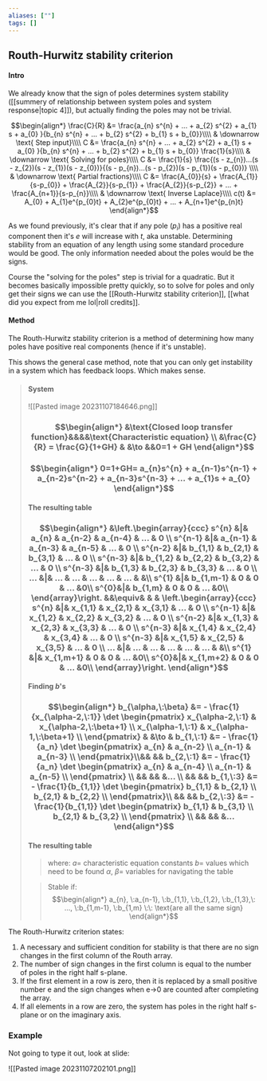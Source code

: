 ```yaml
---
aliases: [""]
tags: []
---
```


## Routh-Hurwitz stability criterion

#### Intro

We already know that the sign of poles determines system stability ([[summery of relationship between system poles and system response|topic 4]]), but actually finding the poles may not be trivial.

$$\begin{align*}
\frac{C}{R} &= \frac{a_{n} s^{n} + ... + a_{2} s^{2} + a_{1} s + a_{0}  }{b_{n} s^{n} + ... + b_{2} s^{2} + b_{1} s + b_{0}}\\\\
& \downarrow \text{ Step input}\\\\
C &= \frac{a_{n} s^{n} + ... + a_{2} s^{2} + a_{1} s + a_{0}  }{b_{n} s^{n} + ... + b_{2} s^{2} + b_{1} s + b_{0}} \frac{1}{s}\\\\
& \downarrow \text{ Solving for poles}\\\\
C &= \frac{1}{s} \frac{(s - z_{n})...(s - z_{2})(s - z_{1})(s - z_{0})}{(s - p_{n})...(s - p_{2})(s - p_{1})(s - p_{0})} \\\\
& \downarrow \text{ Partial fractions}\\\\
C &= \frac{A_{0}}{s} + \frac{A_{1}}{s-p_{0}}  + \frac{A_{2}}{s-p_{1}} + \frac{A_{2}}{s-p_{2}} + ... +  \frac{A_{n+1}}{s-p_{n}}\\\\
& \downarrow \text{ Inverse Laplace}\\\\
c(t) &= A_{0} + A_{1}e^{p_{0}t}  + A_{2}e^{p_{0}t} + ... + A_{n+1}e^{p_{n}t}
\end{align*}$$

As we found previously, it's clear that if any pole ($p_{i}$) has a positive real component then it's $e$ will increase with $t$, aka unstable.  Determining stability from an equation of any length using some standard procedure would be good. The only information needed about the poles would be the signs.

Course the "solving for the poles" step is trivial for a quadratic. But it becomes basically impossible pretty quickly, so to solve for poles and only get their signs we can use the [[Routh-Hurwitz stability criterion]], [[what did you expect from me lol|roll credits]].

#### Method

The Routh-Hurwitz stability criterion is a method of determining how many poles have positive real components (hence if it's unstable).

This shows the general case method, note that you can only get instability in a system which has feedback loops. Which makes sense.

> #### System
> ![[Pasted image 20231107184646.png]]
> ### $$\begin{align*} &\text{Closed loop transfer function}&&&&\text{Characteristic equation}  \\ &\frac{C}{R}  = \frac{G}{1+GH} & &\to  &&0=1 + GH  \end{align*}$$ 
> ### $$\begin{align*} 0=1+GH= a_{n}s^{n} + a_{n-1}s^{n-1} + a_{n-2}s^{n-2} + a_{n-3}s^{n-3} + ... + a_{1}s + a_{0}  \end{align*}$$ 
> #### The resulting table
> ### $$\begin{align*} &\left.\begin{array}{ccc} s^{n} &|& a_{n} & a_{n-2} & a_{n-4} & ... & 0 \\ s^{n-1} &|& a_{n-1} & a_{n-3} & a_{n-5} & ... & 0 \\ s^{n-2} &|& b_{1,1} & b_{2,1} & b_{3,1} & ... & 0 \\ s^{n-3} &|& b_{1,2} & b_{2,2} & b_{3,2} & ... & 0 \\ s^{n-3} &|& b_{1,3} & b_{2,3} & b_{3,3} & ... & 0 \\ ... &|& ... & ... & ... & ... & ... &    &\\ s^{1} &|& b_{1,m-1} & 0 & 0 & ... &0\\ s^{0}&|& b_{1,m} & 0 & 0 & ... &0\\ \end{array}\right. &&\equiv& & & \left.\begin{array}{ccc} s^{n} &|& x_{1,1} & x_{2,1} & x_{3,1} & ... & 0 \\ s^{n-1} &|& x_{1,2} & x_{2,2} & x_{3,2} & ... & 0 \\ s^{n-2} &|& x_{1,3} & x_{2,3} & x_{3,3} & ... & 0 \\ s^{n-3} &|& x_{1,4} & x_{2,4} & x_{3,4} & ... & 0 \\ s^{n-3} &|& x_{1,5} & x_{2,5} & x_{3,5} & ... & 0 \\ ... &|& ... & ... & ... & ... & ... &    &\\ s^{1} &|& x_{1,m+1} & 0 & 0 & ... &0\\ s^{0}&|& x_{1,m+2} & 0 & 0 & ... &0\\ \end{array}\right. \end{align*}$$
> #### Finding $b$'s
> ### $$\begin{align*} b_{\alpha,\:\beta} &= - \frac{1}{x_{\alpha-2,\:1}} \det \begin{pmatrix} x_{\alpha-2,\:1} & x_{\alpha-2,\:\beta+1} \\ x_{\alpha-1,\:1} & x_{\alpha-1,\:\beta+1} \\ \end{pmatrix} & &\to & b_{1,\:1} &= - \frac{1}{a_n} \det \begin{pmatrix} a_{n} & a_{n-2} \\ a_{n-1} & a_{n-3} \\ \end{pmatrix}\\&& && b_{2,\:1} &= - \frac{1}{a_n} \det \begin{pmatrix} a_{n} & a_{n-4} \\ a_{n-1} & a_{n-5} \\ \end{pmatrix} \\ && && &... \\ && && b_{1,\:3} &= - \frac{1}{b_{1,1}} \det \begin{pmatrix} b_{1,1} & b_{2,1} \\ b_{2,1} & b_{2,2} \\ \end{pmatrix}\\ && && b_{2,\:3} &= - \frac{1}{b_{1,1}} \det \begin{pmatrix} b_{1,1} & b_{3,1} \\ b_{2,1} & b_{3,2} \\ \end{pmatrix} \\ && && &... \end{align*}$$ 
> #### The resulting table
>> where:
>> $a=$ characteristic equation constants
>> $b=$ values which need to be found 
>> $\alpha,\:\beta=$ variables for navigating the table
>
>> Stable if:
>> $$\begin{align*} a_{n}, \:a_{n-1}, \:b_{1,1}, \:b_{1,2}, \:b_{1,3},\: ..., \:b_{1,m-1}, \:b_{1,m} \:\: \text{are all the same sign} \end{align*}$$

The Routh-Hurwitz criterion states:
1. A necessary and sufficient condition for stability is that there are no sign changes in the first column of the Routh array.
2. The number of sign changes in the first column is equal to the number of poles in the right half s-plane.
3. If the first element in a row is zero, then it is replaced by a small positive number e and the sign changes when e->0 are counted after completing the array.
4. If all elements in a row are zero, the system has poles in the right half s-plane or on the imaginary axis.

### Example

Not going to type it out, look at slide:

![[Pasted image 20231107202101.png]]

